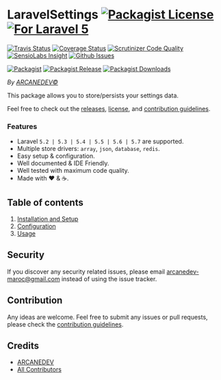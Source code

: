 # LaravelSettings [![Packagist License][badge_license]](LICENSE.md) [![For Laravel 5][badge_laravel]][link-github-repo]

[![Travis Status][badge_build]][link-travis]
[![Coverage Status][badge_coverage]][link-scrutinizer]
[![Scrutinizer Code Quality][badge_quality]][link-scrutinizer]
[![SensioLabs Insight][badge_insight]][link-insight]
[![Github Issues][badge_issues]][link-github-issues]

[![Packagist][badge_package]][link-packagist]
[![Packagist Release][badge_release]][link-packagist]
[![Packagist Downloads][badge_downloads]][link-packagist]

*By [ARCANEDEV&copy;](http://www.arcanedev.net/)*

This package allows you to store/persists your settings data.

Feel free to check out the [releases](https://github.com/ARCANEDEV/LaravelSettings/releases), [license](LICENSE.md), and [contribution guidelines](CONTRIBUTING.md).

### Features

  * Laravel `5.2 | 5.3 | 5.4 | 5.5 | 5.6 | 5.7` are supported.
  * Multiple store drivers: `array`, `json`, `database`, `redis`.
  * Easy setup &amp; configuration.
  * Well documented &amp; IDE Friendly.
  * Well tested with maximum code quality.
  * Made with :heart: &amp; :coffee:.

## Table of contents

  1. [Installation and Setup](_docs/1-Installation-and-Setup.md)
  2. [Configuration](_docs/2-Configuration.md)
  3. [Usage](_docs/3-Usage.md)

## Security

If you discover any security related issues, please email arcanedev-maroc@gmail.com instead of using the issue tracker.

## Contribution

Any ideas are welcome. Feel free to submit any issues or pull requests, please check the [contribution guidelines](CONTRIBUTING.md).

## Credits

- [ARCANEDEV][link-author]
- [All Contributors][link-contributors]

[badge_license]:   https://img.shields.io/packagist/l/arcanedev/laravel-settings.svg?style=flat-square
[badge_laravel]:   https://img.shields.io/badge/Laravel-5.2%20to%205.7-orange.svg?style=flat-square
[badge_build]:     https://img.shields.io/travis/ARCANEDEV/LaravelSettings.svg?style=flat-square
[badge_coverage]:  https://img.shields.io/scrutinizer/coverage/g/ARCANEDEV/LaravelSettings.svg?style=flat-square
[badge_quality]:   https://img.shields.io/scrutinizer/g/ARCANEDEV/LaravelSettings.svg?style=flat-square
[badge_insight]:   https://img.shields.io/sensiolabs/i/1ba3f1b4-4475-4db5-8f99-0af6fb6a80be.svg?style=flat-square
[badge_issues]:    https://img.shields.io/github/issues/ARCANEDEV/LaravelSettings.svg?style=flat-square
[badge_package]:   https://img.shields.io/badge/package-arcanedev/laravel--settings-blue.svg?style=flat-square
[badge_release]:   https://img.shields.io/packagist/v/arcanedev/laravel-settings.svg?style=flat-square
[badge_downloads]: https://img.shields.io/packagist/dt/arcanedev/laravel-settings.svg?style=flat-square

[link-author]:        https://github.com/arcanedev-maroc
[link-github-repo]:   https://github.com/ARCANEDEV/LaravelSettings
[link-github-issues]: https://github.com/ARCANEDEV/LaravelSettings/issues
[link-contributors]:  https://github.com/ARCANEDEV/LaravelSettings/graphs/contributors
[link-packagist]:     https://packagist.org/packages/arcanedev/laravel-settings
[link-travis]:        https://travis-ci.org/ARCANEDEV/LaravelSettings
[link-scrutinizer]:   https://scrutinizer-ci.com/g/ARCANEDEV/LaravelSettings/?branch=master
[link-insight]:       https://insight.sensiolabs.com/projects/1ba3f1b4-4475-4db5-8f99-0af6fb6a80be
